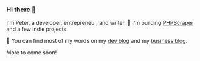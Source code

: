 ### Hi there 👋

I'm Peter, a developer, entrepreneur, and writer. 🔭 I'm building [PHPScraper](https://github.com/spekulatius/phpscraper) and a few indie projects.

💬 You can find most of my words on my [dev blog](https://releasecandidate.dev) and my [business blog](https://peterthaleikis.com). 

More to come soon!
